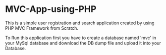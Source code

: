 # MVC-App-using-PHP
This is a simple user registration and search application created by using PHP MVC Framework from Scratch.


To Run this application first you have to create a database named 'mvc' in your MySql database and download the DB dump file and upload it into your Database.
